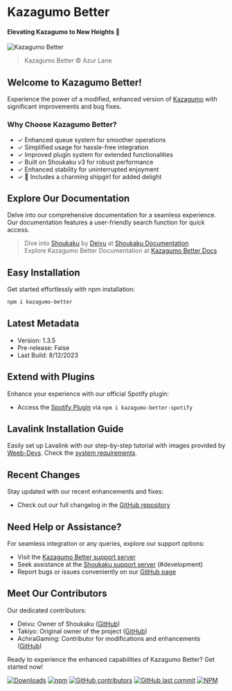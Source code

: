 # Kazagumo Better
#### Elevating Kazagumo to New Heights 🚀

![Kazagumo Better](https://i.imgur.com/jfVSvHj.png)
> Kazagumo Better © Azur Lane

## Welcome to Kazagumo Better!
Experience the power of a modified, enhanced version of [Kazagumo](https://github.com/Takiyo0/Kazagumo) with significant improvements and bug fixes.

### Why Choose Kazagumo Better?
- ✓ Enhanced queue system for smoother operations
- ✓ Simplified usage for hassle-free integration
- ✓ Improved plugin system for extended functionalities
- ✓ Built on Shoukaku v3 for robust performance
- ✓ Enhanced stability for uninterrupted enjoyment
- ✓ 💖 Includes a charming shipgirl for added delight

## Explore Our Documentation
Delve into our comprehensive documentation for a seamless experience. Our documentation features a user-friendly search function for quick access.
> Dive into [Shoukaku](https://github.com/Deivu/Shoukaku) by [Deivu](https://github.com/Deivu) at [Shoukaku Documentation](https://deivu.github.io/Shoukaku)  
> Explore Kazagumo Better Documentation at [Kazagumo Better Docs](https://noerrorstudio.github.io/kazagumo-better/)

## Easy Installation
Get started effortlessly with npm installation:
```bash
npm i kazagumo-better
```

## Latest Metadata
- Version: 1.3.5
- Pre-release: False  
- Last Build: 8/12/2023 

## Extend with Plugins
Enhance your experience with our official Spotify plugin:
- Access the [Spotify Plugin](https://npmjs.com/package/kazagumo-better-spotify) via `npm i kazagumo-better-spotify`

## Lavalink Installation Guide
Easily set up Lavalink with our step-by-step tutorial with images provided by [Weeb-Devs](https://github.com/Weeb-Devs/Laffey/blob/main/readme/LAVALINK_INSTALLATION.md). Check the [system requirements](https://github.com/freyacodes/Lavalink#requirements).

## Recent Changes
Stay updated with our recent enhancements and fixes:
- Check out our full changelog in the [GitHub repository](https://github.com/NoErrorStudio/kazagumo-better/releases)

## Need Help or Assistance?
For seamless integration or any queries, explore our support options:
- Visit the [Kazagumo Better support server](https://discord.gg/noerror)
- Seek assistance at the [Shoukaku support server](https://discord.gg/FVqbtGu) (#development)
- Report bugs or issues conveniently on our [GitHub page](https://github.com/NoErrorStudio/kazagumo-better/issues/new/choose)

## Meet Our Contributors
Our dedicated contributors:
- Deivu: Owner of Shoukaku ([GitHub](https://github.com/Deivu))
- Takiyo: Original owner of the project ([GitHub](https://github.com/Takiyo0))
- AchiraGaming: Contributor for modifications and enhancements ([GitHub](https://github.com/achiragaming))

Ready to experience the enhanced capabilities of Kazagumo Better? Get started now!

[![Downloads](https://img.shields.io/npm/dm/kazagumo-better)](https://www.npmjs.com/package/kazagumo-better) [![npm](https://img.shields.io/npm/v/kazagumo-better)](https://www.npmjs.com/package/kazagumo-better) [![GitHub contributors](https://img.shields.io/github/contributors/NoErrorStudio/kazagumo-better)](https://github.com/NoErrorStudio/kazagumo-better/graphs/contributors) [![GitHub last commit](https://img.shields.io/github/last-commit/NoErrorStudio/kazagumo-better)](https://github.com/NoErrorStudio/kazagumo-better/commits/main) [![NPM](https://img.shields.io/npm/l/kazagumo-better)](https://www.npmjs.com/package/kazagumo-better)
